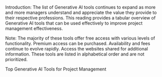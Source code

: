 Introduction: The list of Generative AI tools continues to expand as more and more managers understand and 
appreciate the value they provide to their respective professions. This reading provides 
a tabular overview of Generative AI tools that can be used effectively to improve project management effectiveness.

Note: The majority of these tools offer free access with various levels of functionality. 
Premium access can be purchased. Availability and fees continue to evolve rapidly. 
Access the websites shared for additional information. These tools are listed in alphabetical order and are not prioritized.

Top Generative AI Tools for Project Management[]()
